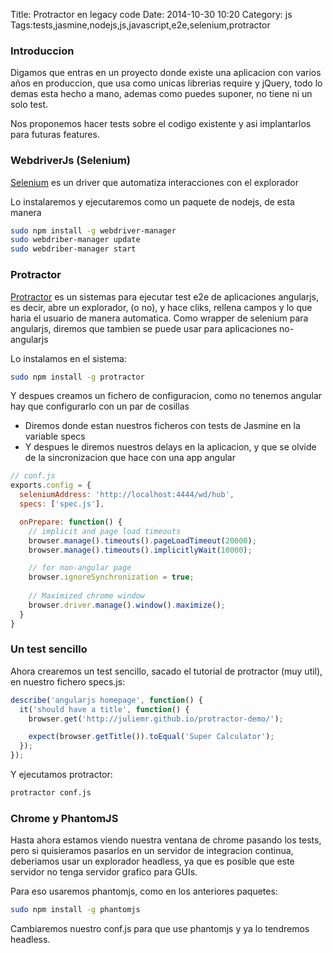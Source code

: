 Title: Protractor en legacy code
Date: 2014-10-30 10:20
Category: js
Tags:tests,jasmine,nodejs,js,javascript,e2e,selenium,protractor


### Introduccion
Digamos que entras en un proyecto donde existe una aplicacion con varios años en produccion, que usa como unicas librerias require y jQuery, todo lo demas esta hecho a mano, ademas como puedes suponer, no tiene ni un solo test.

Nos proponemos hacer tests sobre el codigo existente y asi implantarlos para futuras features.

### WebdriverJs (Selenium)
[Selenium][1] es un driver que automatiza interacciones con el explorador

Lo instalaremos y ejecutaremos como un paquete de nodejs, de esta manera
```bash
sudo npm install -g webdriver-manager
sudo webdriber-manager update 
sudo webdriber-manager start
```



### Protractor
[Protractor][2] es un sistemas para ejecutar test e2e de aplicaciones angularjs, es decir, abre un explorador, (o no), y hace cliks, rellena campos y lo que haria el usuario de manera automatica. Como wrapper de selenium para angularjs, diremos que tambien se puede usar para aplicaciones no-angularjs

Lo instalamos en el sistema:
```bash
sudo npm install -g protractor
```
Y despues creamos un fichero de configuracion, como no tenemos angular hay que configurarlo con un par de cosillas

+ Diremos donde estan nuestros ficheros con tests de Jasmine en la variable specs
+ Y despues le diremos nuestros delays en la aplicacion, y que se olvide de la sincronizacion que hace con una app angular
```js
// conf.js
exports.config = {
  seleniumAddress: 'http://localhost:4444/wd/hub',
  specs: ['spec.js'],

  onPrepare: function() {
    // implicit and page load timeouts
    browser.manage().timeouts().pageLoadTimeout(20000);
    browser.manage().timeouts().implicitlyWait(10000);

    // for non-angular page
    browser.ignoreSynchronization = true;
        
    // Maximized chrome window
    browser.driver.manage().window().maximize();
  }
}
```


### Un test sencillo
Ahora crearemos un test sencillo, sacado el tutorial de protractor (muy util), en nuestro fichero specs.js:

```js
describe('angularjs homepage', function() {
  it('should have a title', function() {
    browser.get('http://juliemr.github.io/protractor-demo/');

    expect(browser.getTitle()).toEqual('Super Calculator');
  });
});
```

Y ejecutamos protractor:
```bash
protractor conf.js
```

### Chrome y PhantomJS
Hasta ahora estamos viendo nuestra ventana de chrome pasando los tests, pero si quisieramos pasarlos en un servidor de integracion continua, deberiamos usar un explorador headless, ya que es posible que este servidor no tenga servidor grafico para GUIs.

Para eso usaremos phantomjs, como en los anteriores paquetes:
```bash
sudo npm install -g phantomjs
```

Cambiaremos nuestro conf.js para que use phantomjs y ya lo tendremos headless.


[1]: http://docs.seleniumhq.org/projects/webdriver/
[2]: https://www.npmjs.org/package/protractor


